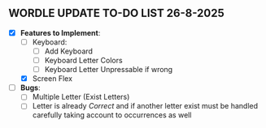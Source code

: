 ## WORDLE UPDATE TO-DO LIST 26-8-2025

- [X] **Features to Implement**:
  - [ ] Keyboard:
    - [ ] Add Keyboard
    - [ ] Keyboard Letter Colors
    - [ ] Keyboard Letter Unpressable if wrong
  - [X] Screen Flex
- [ ] **Bugs**:
  - [ ] Multiple Letter (Exist Letters)
  - [ ] Letter is already _Correct_ and if another letter exist must be handled carefully taking account to occurrences as well

